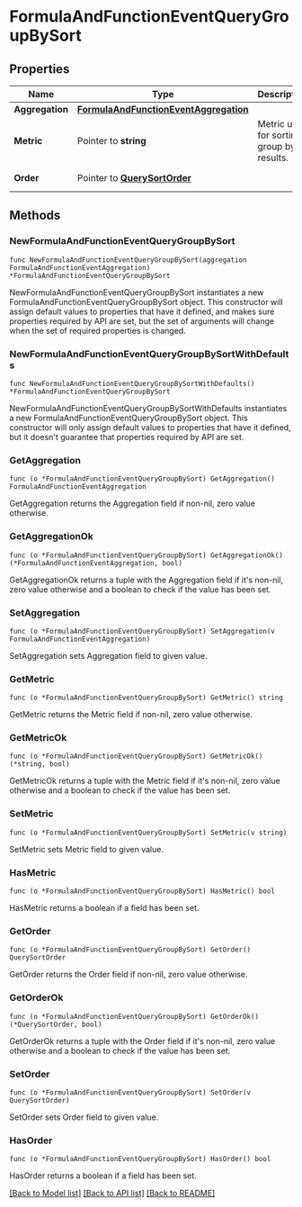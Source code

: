 # FormulaAndFunctionEventQueryGroupBySort

## Properties

Name | Type | Description | Notes
---- | ---- | ----------- | ------
**Aggregation** | [**FormulaAndFunctionEventAggregation**](FormulaAndFunctionEventAggregation.md) |  | 
**Metric** | Pointer to **string** | Metric used for sorting group by results. | [optional] 
**Order** | Pointer to [**QuerySortOrder**](QuerySortOrder.md) |  | [optional] [default to QUERYSORTORDER_DESC]

## Methods

### NewFormulaAndFunctionEventQueryGroupBySort

`func NewFormulaAndFunctionEventQueryGroupBySort(aggregation FormulaAndFunctionEventAggregation) *FormulaAndFunctionEventQueryGroupBySort`

NewFormulaAndFunctionEventQueryGroupBySort instantiates a new FormulaAndFunctionEventQueryGroupBySort object.
This constructor will assign default values to properties that have it defined,
and makes sure properties required by API are set, but the set of arguments
will change when the set of required properties is changed.

### NewFormulaAndFunctionEventQueryGroupBySortWithDefaults

`func NewFormulaAndFunctionEventQueryGroupBySortWithDefaults() *FormulaAndFunctionEventQueryGroupBySort`

NewFormulaAndFunctionEventQueryGroupBySortWithDefaults instantiates a new FormulaAndFunctionEventQueryGroupBySort object.
This constructor will only assign default values to properties that have it defined,
but it doesn't guarantee that properties required by API are set.

### GetAggregation

`func (o *FormulaAndFunctionEventQueryGroupBySort) GetAggregation() FormulaAndFunctionEventAggregation`

GetAggregation returns the Aggregation field if non-nil, zero value otherwise.

### GetAggregationOk

`func (o *FormulaAndFunctionEventQueryGroupBySort) GetAggregationOk() (*FormulaAndFunctionEventAggregation, bool)`

GetAggregationOk returns a tuple with the Aggregation field if it's non-nil, zero value otherwise
and a boolean to check if the value has been set.

### SetAggregation

`func (o *FormulaAndFunctionEventQueryGroupBySort) SetAggregation(v FormulaAndFunctionEventAggregation)`

SetAggregation sets Aggregation field to given value.


### GetMetric

`func (o *FormulaAndFunctionEventQueryGroupBySort) GetMetric() string`

GetMetric returns the Metric field if non-nil, zero value otherwise.

### GetMetricOk

`func (o *FormulaAndFunctionEventQueryGroupBySort) GetMetricOk() (*string, bool)`

GetMetricOk returns a tuple with the Metric field if it's non-nil, zero value otherwise
and a boolean to check if the value has been set.

### SetMetric

`func (o *FormulaAndFunctionEventQueryGroupBySort) SetMetric(v string)`

SetMetric sets Metric field to given value.

### HasMetric

`func (o *FormulaAndFunctionEventQueryGroupBySort) HasMetric() bool`

HasMetric returns a boolean if a field has been set.

### GetOrder

`func (o *FormulaAndFunctionEventQueryGroupBySort) GetOrder() QuerySortOrder`

GetOrder returns the Order field if non-nil, zero value otherwise.

### GetOrderOk

`func (o *FormulaAndFunctionEventQueryGroupBySort) GetOrderOk() (*QuerySortOrder, bool)`

GetOrderOk returns a tuple with the Order field if it's non-nil, zero value otherwise
and a boolean to check if the value has been set.

### SetOrder

`func (o *FormulaAndFunctionEventQueryGroupBySort) SetOrder(v QuerySortOrder)`

SetOrder sets Order field to given value.

### HasOrder

`func (o *FormulaAndFunctionEventQueryGroupBySort) HasOrder() bool`

HasOrder returns a boolean if a field has been set.


[[Back to Model list]](../README.md#documentation-for-models) [[Back to API list]](../README.md#documentation-for-api-endpoints) [[Back to README]](../README.md)


